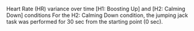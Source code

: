 Heart Rate (HR) variance over time [H1: Boosting Up] and [H2: Calming Down] conditions
For the H2: Calming Down condition, the jumping jack task was performed for 30 sec from the starting point (0 sec).
